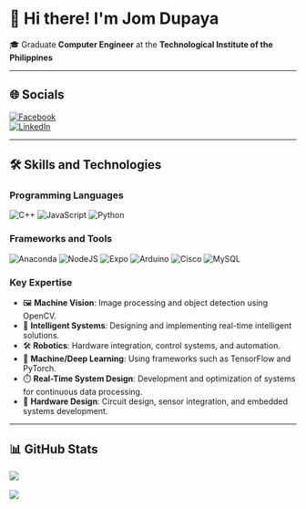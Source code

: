 # 👋 Hi there! I'm **Jom Dupaya**  
🎓 Graduate **Computer Engineer** at the **Technological Institute of the Philippines**<br>  

---

## 🌐 Socials  
[![Facebook](https://img.shields.io/badge/Facebook-%231877F2.svg?style=for-the-badge&logo=Facebook&logoColor=white)](https://www.facebook.com/jomarie.dupaya/)  
[![LinkedIn](https://img.shields.io/badge/LinkedIn-%230077B5.svg?style=for-the-badge&logo=linkedin&logoColor=white)](https://www.linkedin.com/in/jomariedupaya/)  

---

## 🛠️ Skills and Technologies  
### Programming Languages  
![C++](https://img.shields.io/badge/c++-%2300599C.svg?style=for-the-badge&logo=c%2B%2B&logoColor=white) ![JavaScript](https://img.shields.io/badge/javascript-%23323330.svg?style=for-the-badge&logo=javascript&logoColor=%23F7DF1E) ![Python](https://img.shields.io/badge/python-3670A0?style=for-the-badge&logo=python&logoColor=ffdd54)  

### Frameworks and Tools  
![Anaconda](https://img.shields.io/badge/Anaconda-%2344A833.svg?style=for-the-badge&logo=anaconda&logoColor=white) ![NodeJS](https://img.shields.io/badge/node.js-6DA55F?style=for-the-badge&logo=node.js&logoColor=white) ![Expo](https://img.shields.io/badge/expo-1C1E24?style=for-the-badge&logo=expo&logoColor=#D04A37) ![Arduino](https://img.shields.io/badge/-Arduino-00979D?style=for-the-badge&logo=Arduino&logoColor=white) ![Cisco](https://img.shields.io/badge/cisco-%23049fd9.svg?style=for-the-badge&logo=cisco&logoColor=black) ![MySQL](https://img.shields.io/badge/mysql-4479A1.svg?style=for-the-badge&logo=mysql&logoColor=white)

### Key Expertise  
- 🖼️ **Machine Vision**: Image processing and object detection using OpenCV.  
- 🤖 **Intelligent Systems**: Designing and implementing real-time intelligent solutions.  
- 🛠️ **Robotics**: Hardware integration, control systems, and automation.  
- 🧠 **Machine/Deep Learning**: Using frameworks such as TensorFlow and PyTorch.  
- ⏱️ **Real-Time System Design**: Development and optimization of systems for continuous data processing.  
- 🔌 **Hardware Design**: Circuit design, sensor integration, and embedded systems development.

---

## 📊 GitHub Stats  
![](https://github-readme-stats.vercel.app/api?username=JomDupaya&theme=github_dark_dimmed&hide_border=false&include_all_commits=false&count_private=false)<br/>  
![](https://github-readme-stats.vercel.app/api/top-langs/?username=JomDupaya&theme=github_dark_dimmed&hide_border=false&include_all_commits=false&count_private=false&layout=compact)  


<!-- Proudly created with GPRM ( https://gprm.itsvg.in ) -->
